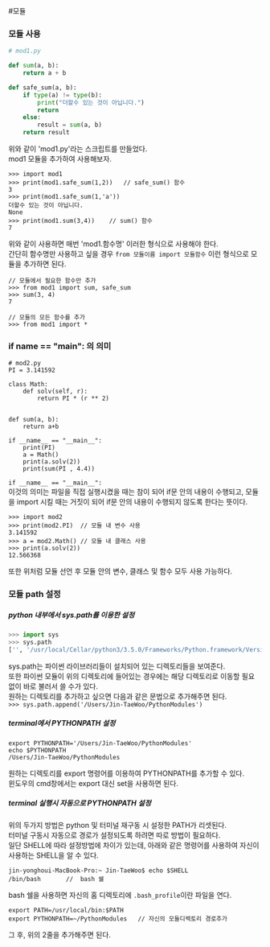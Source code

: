#모듈

### 모듈 사용

```python
# mod1.py

def sum(a, b):
    return a + b

def safe_sum(a, b): 
    if type(a) != type(b): 
        print("더할수 있는 것이 아닙니다.")
        return 
    else: 
        result = sum(a, b) 
    return result
```
위와 같이 'mod1.py'라는 스크립트를 만들었다.  
mod1 모듈을 추가하여 사용해보자.

```
>>> import mod1
>>> print(mod1.safe_sum(1,2))	// safe_sum() 함수
3
>>> print(mod1.safe_sum(1,'a'))
더할수 있는 것이 아닙니다.
None
>>> print(mod1.sum(3,4))	// sum() 함수
7
```
위와 같이 사용하면 매번 'mod1.함수명' 이러한 형식으로 사용해야 한다.  
간단히 함수명만 사용하고 싶을 경우 `from 모듈이름 import 모듈함수` 이런 형식으로 모듈을 추가하면 된다.

```
// 모듈에서 필요한 함수만 추가
>>> from mod1 import sum, safe_sum
>>> sum(3, 4) 
7

// 모듈의 모든 함수를 추가
>>> from mod1 import *
```

### if __name__ == "__main__": 의 의미

```
# mod2.py 
PI = 3.141592

class Math: 
    def solv(self, r): 
        return PI * (r ** 2)


def sum(a, b): 
    return a+b

if __name__ == "__main__": 
    print(PI)
    a = Math() 
    print(a.solv(2)) 
    print(sum(PI , 4.4))
```

`if __name__ == "__main__":`   
이것의 의미는 파일을 직접 실행시켰을 때는 참이 되어 if문 안의 내용이 수행되고, 모듈을 import 시킬 때는 거짓이 되어 if문 안의 내용이 수행되지 않도록 한다는 뜻이다.  

```
>>> import mod2
>>> print(mod2.PI)	// 모듈 내 변수 사용
3.141592
>>> a = mod2.Math()	// 모듈 내 클래스 사용
>>> print(a.solv(2))
12.566368
```
또한 위처럼 모듈 선언 후 모듈 안의 변수, 클래스 및 함수 모두 사용 가능하다.

### 모듈 path 설정

##### python 내부에서 sys.path를 이용한 설정
```python
>>> import sys
>>> sys.path
['', '/usr/local/Cellar/python3/3.5.0/Frameworks/Python.framework/Versions/3.5/lib/python35.zip', '/usr/local/Cellar/python3/3.5.0/Frameworks/Python.framework/Versions/3.5/lib/python3.5', '/usr/local/Cellar/python3/3.5.0/Frameworks/Python.framework/Versions/3.5/lib/python3.5/plat-darwin', '/usr/local/Cellar/python3/3.5.0/Frameworks/Python.framework/Versions/3.5/lib/python3.5/lib-dynload', '/usr/local/lib/python3.5/site-packages']
```
sys.path는 파이썬 라이브러리들이 설치되어 있는 디렉토리들을 보여준다.  
또한 파이썬 모듈이 위의 디렉토리에 들어있는 경우에는 해당 디렉토리로 이동할 필요 없이 바로 불러서 쓸 수가 있다.   
원하는 디렉토리를 추가하고 싶으면 다음과 같은 문법으로 추가해주면 된다.  
`>>> sys.path.append('/Users/Jin-TaeWoo/PythonModules')`  

##### terminal에서 PYTHONPATH 설정

```
export PYTHONPATH='/Users/Jin-TaeWoo/PythonModules'
echo $PYTHONPATH
/Users/Jin-TaeWoo/PythonModules
```
원하는 디렉토리를 export 명령어를 이용하여 PYTHONPATH를 추가할 수 있다.  
윈도우의 cmd창에서는 export 대신 set을 사용하면 된다.

##### terminal 실행시 자동으로 PYTHONPATH 설정

위의 두가지 방법은 python 및 터미널 재구동 시 설정한 PATH가 리셋된다.  
터미널 구동시 자동으로 경로가 설정되도록 하려면 따로 방법이 필요하다.  
일단 SHELL에 따라 설정방법에 차이가 있는데, 아래와 같은 명령어를 사용하여 자신이 사용하는 SHELL을 알 수 있다.  
```
jin-yonghoui-MacBook-Pro:~ Jin-TaeWoo$ echo $SHELL
/bin/bash		//  bash 쉘
```
bash 쉘을 사용하면 자신의 홈 디렉토리에 `.bash_profile`이란 파일을 연다.  

```
export PATH=/usr/local/bin:$PATH
export PYTHONPATH=~/PythonModules	// 자신의 모듈디렉토리 경로추가
```
그 후, 위의 2줄을 추가해주면 된다.